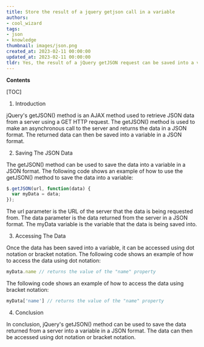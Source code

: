 ```yaml
---
title: Store the result of a jquery getjson call in a variable
authors:
- cool_wizard
tags:
- json
- knowledge
thumbnail: images/json.png
created_at: 2023-02-11 00:00:00
updated_at: 2023-02-11 00:00:00
tldr: Yes, the result of a jQuery getJSON request can be saved into a variable in JSON format.
---
```


**Contents**

[TOC]

1. Introduction

jQuery's getJSON() method is an AJAX method used to retrieve JSON data from a server using a GET HTTP request. The getJSON() method is used to make an asynchronous call to the server and returns the data in a JSON format. The returned data can then be saved into a variable in a JSON format.

2. Saving The JSON Data

The getJSON() method can be used to save the data into a variable in a JSON format. The following code shows an example of how to use the getJSON() method to save the data into a variable:

```javascript
$.getJSON(url, function(data) {
  var myData = data;
});
```

The url parameter is the URL of the server that the data is being requested from. The data parameter is the data returned from the server in a JSON format. The myData variable is the variable that the data is being saved into.

3. Accessing The Data

Once the data has been saved into a variable, it can be accessed using dot notation or bracket notation. The following code shows an example of how to access the data using dot notation:

```javascript
myData.name // returns the value of the "name" property
```

The following code shows an example of how to access the data using bracket notation:

```javascript
myData['name'] // returns the value of the "name" property
```

4. Conclusion

In conclusion, jQuery's getJSON() method can be used to save the data returned from a server into a variable in a JSON format. The data can then be accessed using dot notation or bracket notation.
